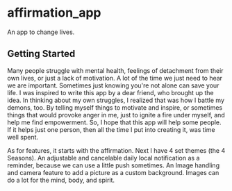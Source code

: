 # affirmation_app

An app to change lives.

## Getting Started

Many people struggle with mental health, feelings of detachment from their own lives, or just a lack of motivation. A lot of the time we just need to hear we are important. Sometimes just knowing you're not alone can save your life. I was inspired to write this app by a dear friend, who brought up the idea. In thinking about my own struggles, I realized that was how I battle my demons, too. By telling myself things to motivate and inspire, or sometimes things that would provoke anger in me, just to ignite a fire under myself, and help me find empowerment. So, I hope that this app will help some people. If it helps just one person, then all the time I put into creating it, was time well spent.

As for features, it starts with the affirmation. Next I have 4 set themes (the 4 Seasons).  An adjustable and cancelable daily local notification as a reminder, because we can use a little push sometimes.
An Image handling and camera feature to add a picture as a custom background. Images can do a lot for the mind, body, and spirit.
